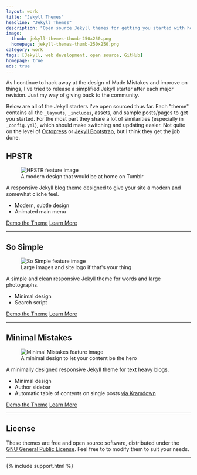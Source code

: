```yaml
---
layout: work
title: "Jekyll Themes"
headline: "Jekyll Themes"
description: "Open source Jekyll themes for getting you started with hosting a blog on GitHub."
image: 
  thumb: jekyll-themes-thumb-250x250.png
  homepage: jekyll-themes-thumb-250x250.png
category: work
tags: [Jekyll, web development, open source, GitHub]
homepage: true
ads: true
---
```


As I continue to hack away at the design of Made Mistakes and improve on things, I've tried to release a simplified Jekyll starter after each major revision. Just my way of giving back to the community.

Below are all of the Jekyll starters I've open sourced thus far. Each "theme" contains all the `_layouts`, `_includes`, assets, and sample posts/pages to get you started. For the most part they share a lot of similarities (especially in `_config.yml`), which should make switching and updating easier. Not quite on the level of [Octopress](http://octopress.org/) or [Jekyll Bootstrap](http://jekyllbootstrap.com/), but I think they get the job done.

## HPSTR

<figure>
	<img src="{{ site.url }}/images/hpstr-theme-feature.jpg" alt="HPSTR feature image">
	<figcaption>A modern design that would be at home on Tumblr</figcaption>
</figure>

A responsive Jekyll blog theme designed to give your site a modern and somewhat cliche feel.

* Modern, subtle design
* Animated main menu

<div markdown="0"><a href="http://mmistakes.github.io/hpstr-jekyll-theme/" onClick="_gaq.push(['_trackEvent', 'Link', 'HPSTER - Theme Demo']);" class="btn">Demo the Theme</a> <a href="{{ site.url }}{% post_url /articles/2013-08-26-hpstr-jekyll-theme %}" class="btn">Learn More</a></div>

---

## So Simple

<figure>
	<img src="{{ site.url }}/images/so-simple-theme-feature.jpg" alt="So Simple feature image">
	<figcaption>Large images and site logo if that's your thing</figcaption>
</figure>

A simple and clean responsive Jekyll theme for words and large photographs.

* Minimal design
* Search script

<div markdown="0"><a onClick="_gaq.push(['_trackEvent', 'Link', 'So Simple - Theme Demo']);" href="http://mmistakes.github.io/so-simple-theme" class="btn">Demo the Theme</a> <a href="{{ site.url }}{% post_url /articles/2013-06-26-so-simple-jekyll-theme %}" class="btn">Learn More</a></div>

---

## Minimal Mistakes

<figure>
	<img src="{{ site.url }}/images/minimal-mistakes-theme-feature.jpg" alt="Minimal Mistakes feature image">
	<figcaption>A minimal design to let your content be the hero</figcaption>
</figure>

A minimally designed responsive Jekyll theme for text heavy blogs.

* Minimal design
* Author sidebar
* Automatic table of contents on single posts [via Kramdown](http://kramdown.gettalong.org/converter/html.html#toc)

<div markdown="0"><a href="http://mmistakes.github.io/minimal-mistakes" onClick="_gaq.push(['_trackEvent', 'Link', 'Minimal Mistakes - Theme Demo']);" class="btn">Demo the Theme</a> <a href="{{ site.url }}{% post_url /articles/2013-05-28-minimal-mistakes-jekyll-theme %}" class="btn">Learn More</a></div>

---

## License

These themes are free and open source software, distributed under the [GNU General Public License](https://www.gnu.org/copyleft/gpl.html). Feel free to to modify them to suit your needs. 

---

{% include support.html %}